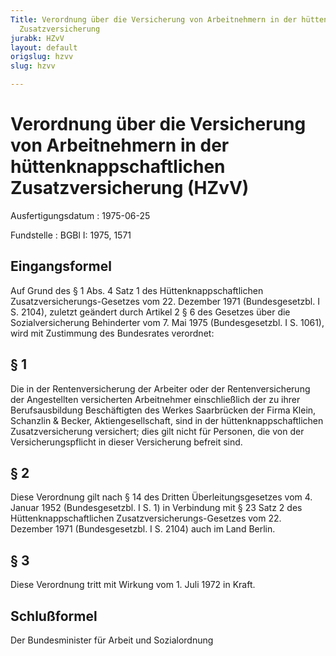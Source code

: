 ```yaml
---
Title: Verordnung über die Versicherung von Arbeitnehmern in der hüttenknappschaftlichen
  Zusatzversicherung
jurabk: HZvV
layout: default
origslug: hzvv
slug: hzvv

---
```


# Verordnung über die Versicherung von Arbeitnehmern in der hüttenknappschaftlichen Zusatzversicherung (HZvV)

Ausfertigungsdatum
:   1975-06-25

Fundstelle
:   BGBl I: 1975, 1571



## Eingangsformel

Auf Grund des § 1 Abs. 4 Satz 1 des Hüttenknappschaftlichen Zusatzversicherungs-Gesetzes vom 22. Dezember 1971 (Bundesgesetzbl. I S. 2104), zuletzt geändert durch Artikel 2 § 6 des Gesetzes über die Sozialversicherung Behinderter vom 7. Mai 1975 (Bundesgesetzbl. I S. 1061), wird mit Zustimmung des Bundesrates verordnet:


## § 1

Die in der Rentenversicherung der Arbeiter oder der Rentenversicherung der Angestellten versicherten Arbeitnehmer einschließlich der zu ihrer Berufsausbildung Beschäftigten des Werkes Saarbrücken der Firma Klein, Schanzlin & Becker, Aktiengesellschaft, sind in der hüttenknappschaftlichen Zusatzversicherung versichert; dies gilt nicht für Personen, die von der Versicherungspflicht in dieser Versicherung befreit sind.


## § 2

Diese Verordnung gilt nach § 14 des Dritten Überleitungsgesetzes vom 4. Januar 1952 (Bundesgesetzbl. I S. 1) in Verbindung mit § 23 Satz 2 des Hüttenknappschaftlichen Zusatzversicherungs-Gesetzes vom 22. Dezember 1971 (Bundesgesetzbl. I S. 2104) auch im Land Berlin.


## § 3

Diese Verordnung tritt mit Wirkung vom 1. Juli 1972 in Kraft.


## Schlußformel

Der Bundesminister für Arbeit und Sozialordnung

